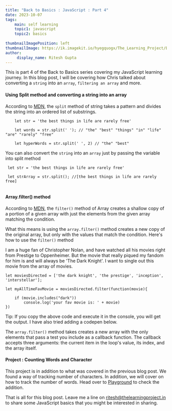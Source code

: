 ```yaml
---
title: "Back to Basics : JavaScript : Part 4"
date: 2023-10-07
tags:
    main: self learning
    topic1: javascript
    topic2: basics
 
thumbnailImagePosition: left
thumbnailImage: https://ik.imagekit.io/hyegquogx/The_Learning_Project/Back%20to%20basics%20%20Part%204.png?
author:
     display_name: Ritesh Gupta
---
```

This is part 4 of the Back to Basics series covering my JavaScript learning journey. In this blog post, I will be covering how Chris talked about converting a `string` into an `array`, `filtering an array` and more.

<!--more-->

#### Using Split method and converting a string into an array

According to [MDN](https://developer.mozilla.org/en-US/docs/Web/JavaScript/Reference/Global_Objects/String/split), the `split` method of string takes a pattern and divides the string into an ordered list of substrings. 

```
    let str = 'the best things in life are rarely free'

    let words = str.split(' '); // "the" "best" "things" "in" "life" "are" "rarely" "free"

    let hyperWords = str.split(' ', 2) // "the" "best"

```

You can also convert the `string` into an `array` just by passing the variable into split method

```
 let str = 'the best things in life are rarely free'

 let strArray = str.split(); //[the best things in life are rarely free]
 
```
#### Array.filter() method

According to [MDN](https://developer.mozilla.org/en-US/docs/Web/JavaScript/Reference/Global_Objects/Array/filter), the `filter()` method of Array creates a shallow copy of a portion of a given array with just the elements from the given array matching the condition. 

What this means is using the `array.filter()` method creates a new copy of the original array, but only with the values that match the condition. Here's how to use the `filter()` method

I am a huge fan of Christopher Nolan, and have watched all his movies right from Prestige to Oppenheimer. But the movie that really piqued my fandom for him is and will always be 'The Dark Knight'. I want to single out this movie from the array of movies. 

```
let moviesDirected = ['the dark knight', 'the prestige', 'inception', 'interstellar'];

let myAllTimeFavMovie = moviesDirected.filter(function(movie){
    
    if (movie.includes("dark"))
        console.log('your fav movie is: ' + movie)
})

```

Tip: If you copy the above code and execute it in the console, you will get the output. I have also tried adding a codepen below.

The `array.filter()` method takes creates a new array with the only elements that pass a test you include as a callback function. The callback accepts three arguments: the current item in the loop's value, its index, and the array itself.

#### Project : Counting Words and Character

This project is in addition to what was covered in the previous blog post. We found a way of tracking number of characters. In addition, we will cover on how to track the number of words. Head over to [Playground](https://www.thelearningproject.in/samples/charactercount.html) to check the addition.

That is all for this blog post. Leave me a line on ritesh@thelearningproject.in to share some JavaScript basics that you might be interested in sharing.
